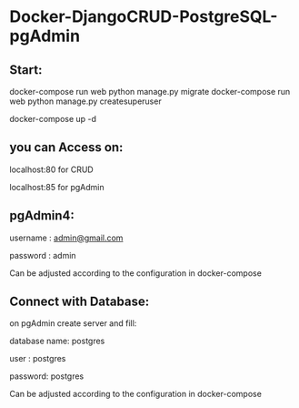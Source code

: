 # Docker-DjangoCRUD-PostgreSQL-pgAdmin
## Start:

docker-compose run web python manage.py migrate
docker-compose run web python manage.py createsuperuser

docker-compose up -d

## you can Access on:

localhost:80 for CRUD

localhost:85 for pgAdmin

## pgAdmin4:

username : admin@gmail.com

password : admin

 Can be adjusted according to the configuration in docker-compose
 
## Connect with Database:

on pgAdmin create server and fill:

database name: postgres

user : postgres

password: postgres


 Can be adjusted according to the configuration in docker-compose
 

